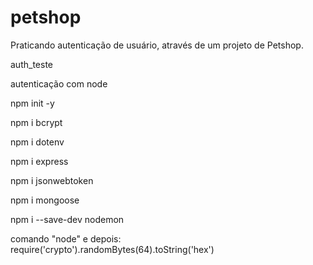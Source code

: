 # petshop
Praticando autenticação de usuário, através de um projeto de Petshop.

auth_teste

autenticação com node

npm init -y

npm i bcrypt

npm i dotenv

npm i express

npm i jsonwebtoken

npm i mongoose

npm i --save-dev nodemon

comando "node" e depois:
require('crypto').randomBytes(64).toString('hex')